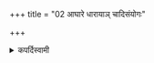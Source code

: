 +++
title = "02 आघारे धारायाञ् चादिसंयोगः"

+++

<details><summary>कपर्दिस्वामी</summary>


<details>

<details><summary>हरदत्तः</summary>


<details>

<details><summary>Müller</summary>

In the case of the āghāra, sprinkling of clarified butter, and of dhārā, pouring out of Soma, the beginning of the mantra and the act takes place at the same time.
</details>

<details><summary>थिते</summary>

आघारे धारायां चादिसंयोगः २
</details>
